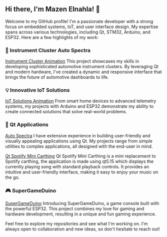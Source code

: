 ## Hi there, I'm Mazen Elnahla! 👋

Welcome to my GitHub profile! I'm a passionate developer with a strong focus on embedded systems, IoT, and user interface design. My expertise spans across various technologies, including Qt, STM32, Arduino, and ESP32. Here are a few highlights of my work:

### 🚗 Instrument Cluster Auto Spectra
[Instrument Cluster Animation](https://raw.githubusercontent.com/yourusername/yourrepository/main/instrument_cluster_animation.svg)
This project showcases my skills in developing sophisticated automotive instrument clusters. By leveraging Qt and modern hardware, I've created a dynamic and responsive interface that brings the future of automotive dashboards to life.

### 💡 Innovative IoT Solutions
[IoT Solutions Animation](https://raw.githubusercontent.com/yourusername/yourrepository/main/iot_solutions_animation.svg)
From smart home devices to advanced telemetry systems, my projects with Arduino and ESP32 demonstrate my ability to create connected solutions that solve real-world problems.

### 🎨 Qt Applications
[Auto Spectra](https://raw.githubusercontent.com/yourusername/yourrepository/main/qt_applications_animation.svg)
I have extensive experience in building user-friendly and visually appealing applications using Qt. My projects range from simple utilities to complex applications, all designed with the end-user in mind.

[Qt Spotify Mini Carthing](https://raw.githubusercontent.com/yourusername/yourrepository/main/qt_applications_animation.svg)
Qt Spotify Mini Carthing is a mini replacement to Spotify carthing, the appilcation is made using qt5.15 which displays the currently playing song with standard playback controls. It provides an intuitive and user-friendly interface, making it easy to enjoy your music on the go.

### 🎮 SuperGameDuino
[SuperGameDuino](https://github.com/mazenelnahla/SuperGameduino)
Introducing SuperGameDuino, a game console built with the powerful ESP32. This project combines my love for gaming and hardware development, resulting in a unique and fun gaming experience.

Feel free to explore my repositories and see what I'm working on. I'm always open to collaboration and new ideas, so don't hesitate to reach out!
